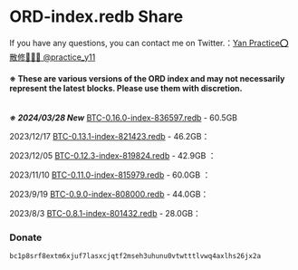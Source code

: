 # ORD-index.redb Share

If you have any questions, you can contact me on Twitter.：[Yan Practice⭕散修🧙🏻‍♀️ @practice_y11](https://twitter.com/practice_y11)
#### ※ These are various versions of the ORD index and may not necessarily represent the latest blocks. Please use them with discretion. <br><br>

***※ 2024/03/28 New*** [BTC-0.16.0-index-836597.redb](https://www.icloud.com/iclouddrive/079APE4V-YvR33OR9YFi2gOSw#BTC-0.16) - 60.5GB

2023/12/17 [BTC-0.13.1-index-821423.redb](https://www.icloud.com/iclouddrive/09bbWiYLek1MYsUg5fYxljHiw#BTC-0.13) - 46.2GB：

2023/12/05 [BTC-0.12.3-index-819824.redb](https://www.icloud.com/iclouddrive/039GOabOVdvZyoDHAKFVeIGHw#BTC-0.12) - 42.9GB ：

2023/11/10 [BTC-0.11.0-index-815979.redb](https://www.icloud.com/iclouddrive/0d2TSkuJvTblcCXBCdecxco2g#BTC-0.11) - 60.0GB ：

2023/9/19 [BTC-0.9.0-index-808000.redb](https://www.icloud.com/iclouddrive/0f9YOD2VeIn_3oHCQDmacMOhg#BTC-0.9) - 44.0GB：

2023/8/3 [BTC-0.8.1-index-801432.redb](https://www.icloud.com/iclouddrive/04br-xZvGCVb75s3M-Zavekwg#BTC-0.8) - 28.0GB：



### Donate  
`bc1p8srf8extm6xjuf7lasxcjqtf2mseh3uhunu0vtwtttlvwq4axlhs26jx2a`
